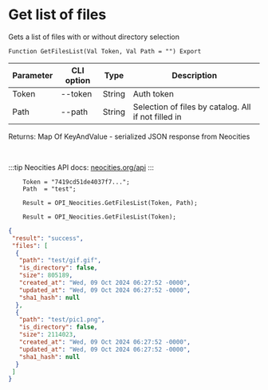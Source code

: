 ﻿---
sidebar_position: 4
---

# Get list of files
 Gets a list of files with or without directory selection



`Function GetFilesList(Val Token, Val Path = "") Export`

  | Parameter | CLI option | Type | Description |
  |-|-|-|-|
  | Token | --token | String | Auth token |
  | Path | --path | String | Selection of files by catalog. All if not filled in |

  
  Returns:  Map Of KeyAndValue - serialized JSON response from Neocities

<br/>

:::tip
Neocities API docs: [neocities.org/api](https://neocities.org/api)
:::
<br/>


```bsl title="Code example"
    Token = "7419cd51de4037f7...";
    Path  = "test";

    Result = OPI_Neocities.GetFilesList(Token, Path);

    Result = OPI_Neocities.GetFilesList(Token);
```
 



```json title="Result"
{
 "result": "success",
 "files": [
  {
   "path": "test/gif.gif",
   "is_directory": false,
   "size": 805189,
   "created_at": "Wed, 09 Oct 2024 06:27:52 -0000",
   "updated_at": "Wed, 09 Oct 2024 06:27:52 -0000",
   "sha1_hash": null
  },
  {
   "path": "test/pic1.png",
   "is_directory": false,
   "size": 2114023,
   "created_at": "Wed, 09 Oct 2024 06:27:52 -0000",
   "updated_at": "Wed, 09 Oct 2024 06:27:52 -0000",
   "sha1_hash": null
  }
 ]
}
```
